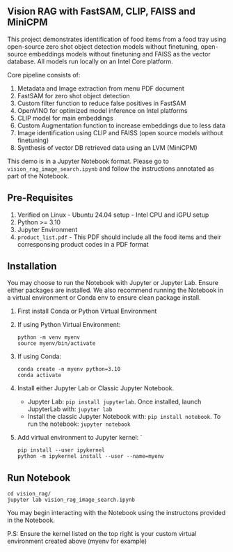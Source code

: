 ## Vision RAG with FastSAM, CLIP, FAISS and MiniCPM

This project demonstrates identification of food items from a food tray using open-source zero shot object detection models without finetuning, open-source embeddings models without finetuning and FAISS as the vector database. All models run locally on an Intel Core platform.

Core pipeline consists of:
1. Metadata and Image extraction from menu PDF document
2. FastSAM for zero shot object detection
3. Custom filter function to reduce false positives in FastSAM
4. OpenVINO for optimized model inference on Intel platforms
5. CLIP model for main embeddings
6. Custom Augmentation function to increase embeddings due to less data
7. Image identification using CLIP and FAISS (open source models without finetuning)
8. Synthesis of vector DB retrieved data using an LVM (MiniCPM)

This demo is in a Jupyter Notebook format. Please go to `vision_rag_image_search.ipynb` and follow the instructions annotated as part of the Notebook. 

## Pre-Requisites

1. Verified on Linux - Ubuntu 24.04 setup - Intel CPU and iGPU setup
2. Python >= 3.10
3. Jupyter Environment
4. `product_list.pdf` - This PDF should include all the food items and their corresponsing product codes in a PDF format

## Installation

You may choose to run the Notebook with Jupyter or Jupyter Lab. Ensure either packages are installed. We also recommend running the Notebook in a virtual environment or Conda env to ensure clean package install.

1. First install Conda or Python Virtual Environment 

2. If using Python Virtual Environment: 

    ```
    python -m venv myenv
    source myenv/bin/activate 
    ```

3. If using Conda:

    ```
    conda create -n myenv python=3.10
    conda activate
    ```

4. Install either Jupyter Lab or Classic Jupyter Notebook. 
    - Jupyter Lab: `pip install jupyterlab`. Once installed, launch JupyterLab with: `jupyter lab`
    - Install the classic Jupyter Notebook with: `pip install notebook`. To run the notebook: `jupyter notebook`

5. Add virtual environment to Jupyter kernel: `

    ```
    pip install --user ipykernel
    python -m ipykernel install --user --name=myenv
    ```

## Run Notebook

```
cd vision_rag/
jupyter lab vision_rag_image_search.ipynb
```
You may begin interacting with the Notebook using the instructons provided in the Notebook. 

P.S: Ensure the kernel listed on the top right is your custom virtual environment created above (myenv for example)



